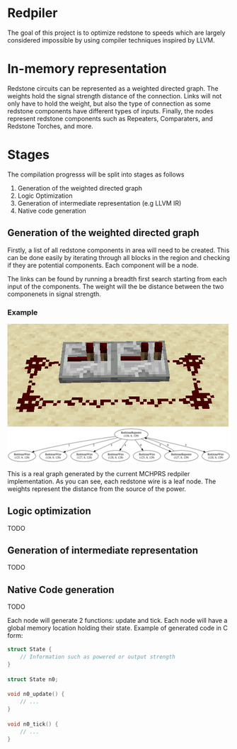# Redpiler

The goal of this project is to optimize redstone to speeds which are largely considered impossible by using compiler techniques inspired by LLVM.

# In-memory representation

Redstone circuits can be represented as a weighted directed graph. The weights hold the signal strength distance of the connection. Links will not only have to hold the weight, but also the type of connection as some redstone components have different types of inputs. Finally, the nodes represent redstone components such as Repeaters, Comparaters, and Redstone Torches, and more.

# Stages

The compilation progresss will be split into stages as follows

1. Generation of the weighted directed graph
2. Logic Optimization
3. Generation of intermediate representation (e.g LLVM IR)
4. Native code generation

## Generation of the weighted directed graph

Firstly, a list of all redstone components in area will need to be created. This can be done easily by iterating through all blocks in the region and checking if they are potential components. Each component will be a node.

The links can be found by running a breadth first search starting from each input of the components. The weight will the be distance between the two componenets in signal strength.

### Example

![Example In-Game](img/ex1.png)
![Example Graph](img/ex1-graph.png)

This is a real graph generated by the current MCHPRS redpiler implementation.
As you can see, each redstone wire is a leaf node. The weights represent the distance from the source of the power. 

## Logic optimization

TODO

## Generation of intermediate representation

TODO

## Native Code generation

TODO

Each node will generate 2 functions: update and tick. Each node will have a global memory location holding their state.
Example of generated code in C form:
```c
struct State {
    // Information such as powered or output strength
}

struct State n0;

void n0_update() {
    // ...
}

void n0_tick() {
    // ...
}
```